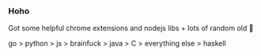 ### Hoho

Got some helpful chrome extensions and nodejs libs + lots of random old 💩

go > python > js > brainfuck > java > C > everything else > haskell

<!--
wtf you can have comments in markdown :o

**MonsterMannen/MonsterMannen** is a ✨ _special_ ✨ repository because its `README.md` (this file) appears on your GitHub profile.

Here are some ideas to get you started:

- 🔭 I’m currently working on ...
- 🌱 I’m currently learning ...
- 👯 I’m looking to collaborate on ...
- 🤔 I’m looking for help with ...
- 💬 Ask me about ...
- 📫 How to reach me: ...
- 😄 Pronouns: ...
- ⚡ Fun fact: ...
-->
